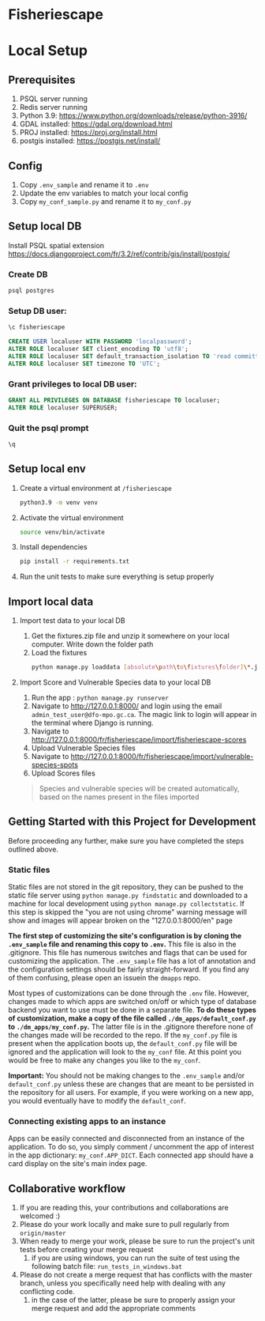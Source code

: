 # Fisheriescape

# Local Setup
## Prerequisites
1. PSQL server running
2. Redis server running
3. Python 3.9: https://www.python.org/downloads/release/python-3916/
4. GDAL installed: https://gdal.org/download.html
5. PROJ installed: https://proj.org/install.html
6. postgis installed: https://postgis.net/install/

## Config
1. Copy `.env_sample` and rename it to `.env`
2. Update the env variables to match your local config
3. Copy `my_conf_sample.py` and rename it to `my_conf.py`

## Setup local DB
Install PSQL spatial extension
https://docs.djangoproject.com/fr/3.2/ref/contrib/gis/install/postgis/

### Create DB
```bash
psql postgres
```
### Setup DB user:
```sql
\c fisheriescape
```
```sql
CREATE USER localuser WITH PASSWORD 'localpassword';
ALTER ROLE localuser SET client_encoding TO 'utf8';
ALTER ROLE localuser SET default_transaction_isolation TO 'read committed';
ALTER ROLE localuser SET timezone TO 'UTC';
```

### Grant privileges to local DB user:
```sql
GRANT ALL PRIVILEGES ON DATABASE fisheriescape TO localuser;
ALTER ROLE localuser SUPERUSER;
```
### Quit the psql prompt
```sql
\q
```

## Setup local env
1. Create a virtual environment
   at `/fisheriescape`
   ```bash
   python3.9 -m venv venv
   ```
2. Activate the virtual environment
   ```bash
   source venv/bin/activate
   ```
3. Install dependencies
    ```bash
   pip install -r requirements.txt
   ```
4. Run the unit tests to make sure everything is setup properly
   

## Import local data
1. Import test data to your local DB
   1. Get the fixtures.zip file and unzip it somewhere on your local computer. Write down the folder path
   2. Load the fixtures
      ```bash
      python manage.py loaddata [absolute\path\to\fixtures\folder]\*.json
      ```
2. Import Score and Vulnerable Species data to your local DB
   1. Run the app : `python manage.py runserver`
   2. Navigate to http://127.0.0.1:8000/ and login using the email `admin_test_user@dfo-mpo.gc.ca`. 
   The magic link to login will appear in the terminal where Django is running.
   3. Navigate to http://127.0.0.1:8000/fr/fisheriescape/import/fisheriescape-scores
   4. Upload Vulnerable Species files
   5. Navigate to http://127.0.0.1:8000/fr/fisheriescape/import/vulnerable-species-spots
   6. Upload Scores files

   > Species and vulnerable species will be created automatically, based on the names present in the files imported

## Getting Started with this Project for Development
Before proceeding any further, make sure you have completed the steps outlined above.

### Static files
Static files are not stored in the git repository, they can be pushed to the static file server using `python manage.py findstatic` and downloaded to a machine for local development using `python manage.py collectstatic`. If this step is skipped the "you are not using chrome" warning message will show and images will appear broken on the "127.0.0.1:8000/en" page

**The first step of customizing the site's configuration is by cloning the `.env_sample` file and renaming this copy to `.env`.** This file is also in the .gitignore.
This file has numerous switches and flags that can be used for customizing the application. The `.env_sample` file has a lot of annotation and the configuration 
settings should be fairly straight-forward. If you find any of them confusing, please open an issuein the `dmapps` repo. 

Most types of customizations can be done through the `.env` file. However, changes made to which apps are switched on/off or which type of database backend you want to 
use must be done in a separate file. **To do these types of customization, make a copy of the file called `./dm_apps/default_conf.py` to `./dm_apps/my_conf.py`.**
The latter file is in the .gitignore therefore none of the changes made will be recorded to the repo. If the `my_conf.py` file is present when the 
application boots up, the `default_conf.py` file will be ignored and the application will look to the `my_conf` file. At this point you would be free
to make any changes you like to the `my_conf`. 


**Important:** You should not be making changes to the `.env_sample` and/or `default_conf.py` unless these are changes that are meant to be 
persisted in the repository for all users. For example, if you were working on a new app, you would eventually have to modify the `default_conf`.   

### Connecting existing apps to an instance
Apps can be easily connected and disconnected from an instance of the application. To do so, you simply comment / uncomment
the app of interest in the app dictionary: `my_conf.APP_DICT`. Each connected app should have a card display on the site's main index page.


## Collaborative workflow
1. If you are reading this, your contributions and collaborations are welcomed :)
1. Please do your work locally and make sure to pull regularly from `origin/master`
1. When ready to merge your work, please be sure to run the project's unit tests before creating your merge request
    1. if you are using windows, you can run the suite of test using the following batch file: `run_tests_in_windows.bat`
1. Please do not create a merge request that has conflicts with the master branch, unless you specifically need help with dealing with any conflicting code.
    1. in the case of the latter, please be sure to properly assign your merge request and add the appropriate comments
